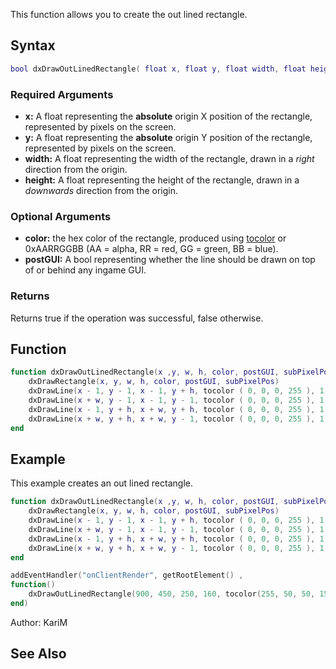 <lowercasetitle/>

This function allows you to create the out lined rectangle.

Syntax
------

``` lua
bool dxDrawOutLinedRectangle( float x, float y, float width, float height[, int color = white, bool postGUI = false, bool subPixelPos= false ])
```

### Required Arguments

-   **x:** A float representing the **absolute** origin X position of the rectangle, represented by pixels on the screen.
-   **y:** A float representing the **absolute** origin Y position of the rectangle, represented by pixels on the screen.
-   **width:** A float representing the width of the rectangle, drawn in a *right* direction from the origin.
-   **height:** A float representing the height of the rectangle, drawn in a *downwards* direction from the origin.

### Optional Arguments

-   **color:** the hex color of the rectangle, produced using [tocolor](/docs/tocolor.md "wikilink") or 0xAARRGGBB (AA = alpha, RR = red, GG = green, BB = blue).
-   **postGUI:** A bool representing whether the line should be drawn on top of or behind any ingame GUI.

### Returns

Returns true if the operation was successful, false otherwise.

Function
--------

``` lua
function dxDrawOutLinedRectangle(x ,y, w, h, color, postGUI, subPixelPos)
    dxDrawRectangle(x, y, w, h, color, postGUI, subPixelPos)
    dxDrawLine(x - 1, y - 1, x - 1, y + h, tocolor ( 0, 0, 0, 255 ), 1, false)
    dxDrawLine(x + w, y - 1, x - 1, y - 1, tocolor ( 0, 0, 0, 255 ), 1, false)
    dxDrawLine(x - 1, y + h, x + w, y + h, tocolor ( 0, 0, 0, 255 ), 1, false)
    dxDrawLine(x + w, y + h, x + w, y - 1, tocolor ( 0, 0, 0, 255 ), 1, false)
end 
```

Example
-------

<section name="Example" class="client" show="true">
This example creates an out lined rectangle.

``` lua
function dxDrawOutLinedRectangle(x ,y, w, h, color, postGUI, subPixelPos)
    dxDrawRectangle(x, y, w, h, color, postGUI, subPixelPos)
    dxDrawLine(x - 1, y - 1, x - 1, y + h, tocolor ( 0, 0, 0, 255 ), 1, false)
    dxDrawLine(x + w, y - 1, x - 1, y - 1, tocolor ( 0, 0, 0, 255 ), 1, false)
    dxDrawLine(x - 1, y + h, x + w, y + h, tocolor ( 0, 0, 0, 255 ), 1, false)
    dxDrawLine(x + w, y + h, x + w, y - 1, tocolor ( 0, 0, 0, 255 ), 1, false)
end 

addEventHandler("onClientRender", getRootElement() ,
function()
    dxDrawOutLinedRectangle(900, 450, 250, 160, tocolor(255, 50, 50, 150), false)
end) 
```

</section>
Author: KariM

See Also
--------
